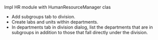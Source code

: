 Impl HR module with HumanResourceManager clas
- Add subgroups tab to division.
- Create labs and units within departments.
- In departments tab in division dialog, list the departments that are in subgroups
  in addition to those that fall directly under the division.
